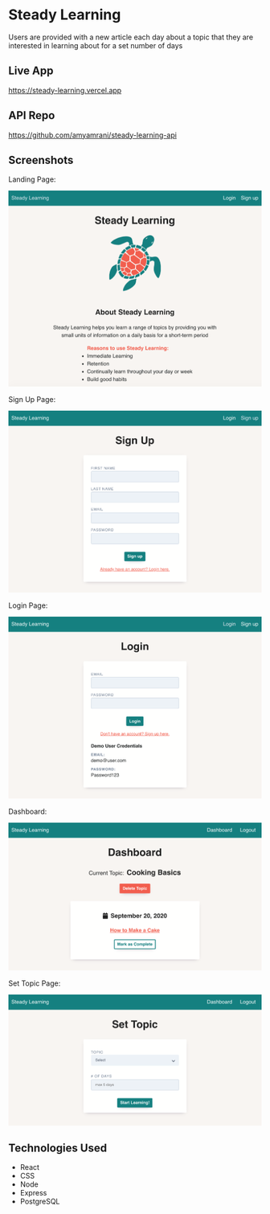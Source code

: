 # Steady Learning

Users are provided with a new article each day about a topic that they are interested in learning about for a set number of days

## Live App
https://steady-learning.vercel.app

## API Repo
https://github.com/amyamrani/steady-learning-api

## Screenshots

Landing Page:

![search](src/images/landing_page_screenshot.png)

Sign Up Page:

![search](src/images/signup_page_screenshot.png)

Login Page:

![search](src/images/login_page_screenshot.png)

Dashboard:

![search](src/images/dashboard_page_screenshot.png)

Set Topic Page:

![search](src/images/set_topic_page_screenshot.png)

## Technologies Used
- React
- CSS
- Node
- Express
- PostgreSQL
